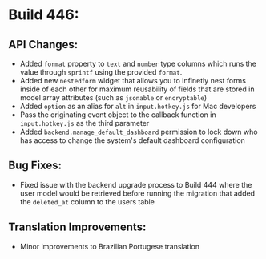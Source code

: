 # Build 446:

## API Changes:
- Added `format` property to `text` and `number` type columns which runs the value through `sprintf` using the provided `format`.
- Added new `nestedform` widget that allows you to infinetly nest forms inside of each other for maximum reusability of fields that are stored in model array attributes (such as `jsonable` or `encryptable`)
- Added `option` as an alias for `alt` in `input.hotkey.js` for Mac developers
- Pass the originating event object to the callback function in `input.hotkey.js` as the third parameter
- Added `backend.manage_default_dashboard` permission to lock down who has access to change the system's default dashboard configuration

## Bug Fixes:
- Fixed issue with the backend upgrade process to Build 444 where the user model would be retrieved before running the migration that added the `deleted_at` column to the users table

## Translation Improvements:
- Minor improvements to Brazilian Portugese translation